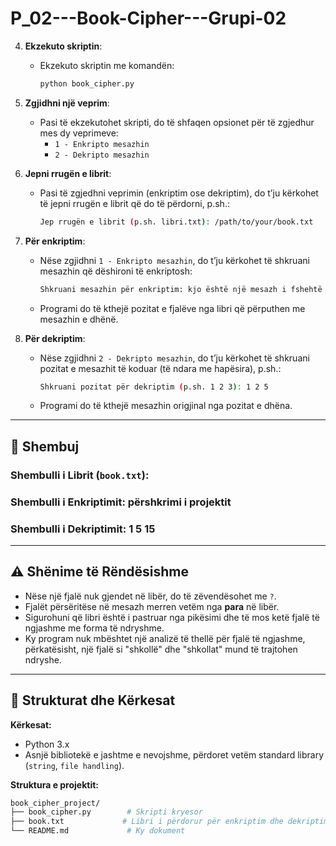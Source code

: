 # P_02---Book-Cipher---Grupi-02


4. **Ekzekuto skriptin**:
   - Ekzekuto skriptin me komandën:
     ```bash
     python book_cipher.py
     ```

5. **Zgjidhni një veprim**:
   - Pasi të ekzekutohet skripti, do të shfaqen opsionet për të zgjedhur mes dy veprimeve:
     - `1 - Enkripto mesazhin`
     - `2 - Dekripto mesazhin`

6. **Jepni rrugën e librit**:
   - Pasi të zgjedhni veprimin (enkriptim ose dekriptim), do t’ju kërkohet të jepni rrugën e librit që do të përdorni, p.sh.:
     ```bash
     Jep rrugën e librit (p.sh. libri.txt): /path/to/your/book.txt
     ```

7. **Për enkriptim**:
   - Nëse zgjidhni `1 - Enkripto mesazhin`, do t’ju kërkohet të shkruani mesazhin që dëshironi të enkriptosh:
     ```bash
     Shkruani mesazhin për enkriptim: kjo është një mesazh i fshehtë
     ```
   - Programi do të kthejë pozitat e fjalëve nga libri që përputhen me mesazhin e dhënë.














8. **Për dekriptim**:
    - Nëse zgjidhni `2 - Dekripto mesazhin`, do t’ju kërkohet të shkruani pozitat e mesazhit të koduar (të ndara me hapësira), p.sh.:
      ```bash
      Shkruani pozitat për dekriptim (p.sh. 1 2 3): 1 2 5
      ```
    - Programi do të kthejë mesazhin origjinal nga pozitat e dhëna.

---

## 📝 Shembuj

### Shembulli i Librit (`book.txt`):

### Shembulli i Enkriptimit: përshkrimi i projektit

### Shembulli i Dekriptimit: 1 5 15

---

## ⚠️ Shënime të Rëndësishme

- Nëse një fjalë nuk gjendet në libër, do të zëvendësohet me `?`.
- Fjalët përsëritëse në mesazh merren vetëm nga **para** në libër.
- Sigurohuni që libri është i pastruar nga pikësimi dhe të mos ketë fjalë të ngjashme me forma të ndryshme.
- Ky program nuk mbështet një analizë të thellë për fjalë të ngjashme, përkatësisht, një fjalë si "shkollë" dhe "shkollat" mund të trajtohen ndryshe.

---

## 📁 Strukturat dhe Kërkesat

**Kërkesat:**
- Python 3.x
- Asnjë bibliotekë e jashtme e nevojshme, përdoret vetëm standard library (`string`, `file handling`).

**Struktura e projektit:**

```bash
book_cipher_project/
├── book_cipher.py        # Skripti kryesor
├── book.txt             # Libri i përdorur për enkriptim dhe dekriptim
└── README.md             # Ky dokument

